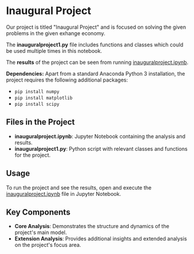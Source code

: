 # Inaugural Project

Our project is titled "Inaugural Project" and is focused on solving the given problems in the given exhange economy.

The **inauguralproject1.py** file includes functions and classes which could be used multiple times in this notebook.

The **results** of the project can be seen from running [inauguralproject.ipynb](inauguralproject.ipynb).

**Dependencies:** Apart from a standard Anaconda Python 3 installation, the project requires the following additional packages:
- `pip install numpy`
- `pip install matplotlib`
- `pip install scipy`

## Files in the Project
- **inauguralproject.ipynb**: Jupyter Notebook containing the analysis and results.
- **inauguralproject1.py**: Python script with relevant classes and functions for the project.

## Usage
To run the project and see the results, open and execute the [inauguralproject.ipynb](inauguralproject.ipynb) file in Jupyter Notebook.

## Key Components
- **Core Analysis**: Demonstrates the structure and dynamics of the project's main model.
- **Extension Analysis**: Provides additional insights and extended analysis on the project's focus area.

